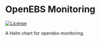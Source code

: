 #  OpenEBS Monitoring

[![License](https://img.shields.io/badge/License-Apache%202.0-blue.svg)](https://opensource.org/licenses/Apache-2.0)

A Helm chart for openebs monitoring.
